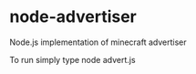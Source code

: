 node-advertiser
===============

Node.js implementation of minecraft advertiser

To run simply type node advert.js
